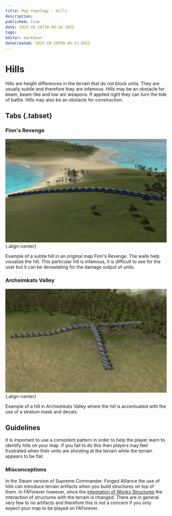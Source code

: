 ```yaml
---
title: Map topology - Hills
description: 
published: true
date: 2025-10-19T10:09:10.302Z
tags: 
editor: markdown
dateCreated: 2025-10-19T09:44:17.682Z
---
```


# Hills

Hills are height differences in the terrain that do not block units. They are usually subtle and therefore they are infamous. Hills may be an obstacle for beam, beam-like and low arc weapons. If applied right they can turn the tide of battle. Hills may also be an obstacle for construction.

## Tabs {.tabset}
### Finn's Revenge

![A subtle hill on the map Finn's Revenge](/teams/matchmaker-team/hills-finns-revenge.png "A subtle hill on the map Finn's Revenge"){.align-center}

Example of a subtle hill in an original map Finn's Revenge. The walls help visualize the hill. This particular hill is infamous, it is difficult to see for the user but it can be devastating for the damage output of units.

### Archsimkats Valley

![An accentuated hill on Archsimkats Valley](/teams/matchmaker-team/hills-archsimkat-valley.png "An accentuated hill on Archsimkats Valley"){.align-center}

Example of a hill in Archsimkats Valley where the hill is accentuated with the use of a stratum mask and decals. 

## Guidelines

It is important to use a consistent pattern in order to help the player learn to identify hills on your map. If you fail to do this then players may feel frustrated when their units are shooting at the terrain while the terrain appears to be flat. 

### Misconceptions

In the Steam version of Supreme Commander: Forged Alliance the use of hills can introduce terrain artifacts when you build structures on top of them. In FAForever however, since the [integration of Wonky Structures](https://github.com/FAForever/fa/pull/4584) the interaction of structures with the terrain is changed. There are in general very few to no artifacts and therefore this is not a concern if you only expect your map to be played on FAForever.
